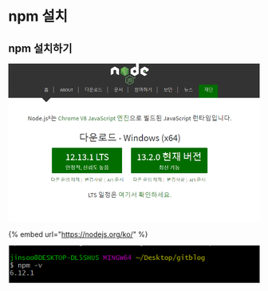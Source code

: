 # npm 설치

## npm 설치하기

![](../.gitbook/assets/image%20%285%29.png)

{% embed url="https://nodejs.org/ko/" %}

![&#xC124;&#xCE58;&#xB418;&#xC5C8;&#xB2E4;.](../.gitbook/assets/image%20%2811%29.png)







